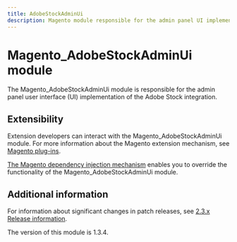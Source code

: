```yaml
---
title: AdobeStockAdminUi
description: Magento module responsible for the admin panel UI implementation
---
```


# Magento_AdobeStockAdminUi module

The Magento_AdobeStockAdminUi module is responsible for the admin panel user interface (UI) implementation of the Adobe Stock integration.

## Extensibility

Extension developers can interact with the Magento_AdobeStockAdminUi module. For more information about the Magento extension mechanism, see [Magento plug-ins](https://developer.adobe.com/commerce/php/development/components/plugins/).

[The Magento dependency injection mechanism](https://developer.adobe.com/commerce/php/development/components/dependency-injection/) enables you to override the functionality of the Magento_AdobeStockAdminUi module.

## Additional information

For information about significant changes in patch releases, see [2.3.x Release information](https://experienceleague.adobe.com/docs/commerce-operations/release/notes/overview.html).

<InlineAlert slots="text" />
The version of this module is 1.3.4.

